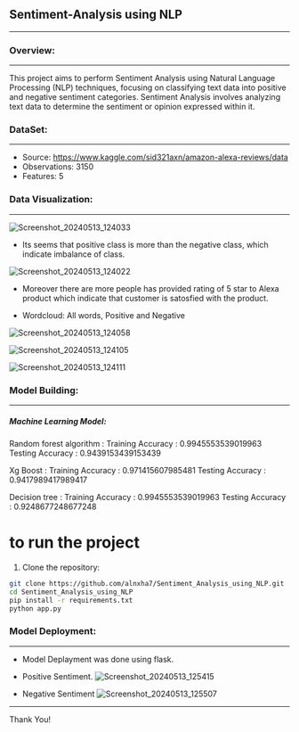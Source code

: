 ## Sentiment-Analysis using NLP
---
### Overview:
----
This project aims to perform Sentiment Analysis using Natural Language Processing (NLP) techniques, focusing on classifying text data into positive and negative sentiment categories. 
Sentiment Analysis involves analyzing text data to determine the sentiment or opinion expressed within it.
 

### DataSet:
-----
* Source: https://www.kaggle.com/sid321axn/amazon-alexa-reviews/data
* Observations: 3150
* Features: 5

### Data Visualization:
-----
![Screenshot_20240513_124033](https://github.com/alnxha7/Sentiment_Analysis_using_NLP/assets/129566733/00e35bdf-7dc7-4461-8d77-70890804bfe2)

* Its seems that positive class is more than the negative class, which indicate imbalance of class.

![Screenshot_20240513_124022](https://github.com/alnxha7/Sentiment_Analysis_using_NLP/assets/129566733/803a3b82-5e8d-4138-8ec0-95a7b48871bc)

* Moreover there are more people has provided rating of 5 star to Alexa product which indicate that customer is satosfied with the product.

* Wordcloud: All words, Positive and Negative

![Screenshot_20240513_124058](https://github.com/alnxha7/Sentiment_Analysis_using_NLP/assets/129566733/fdf1fc88-2492-444c-87f5-ad9523473cd2)

![Screenshot_20240513_124105](https://github.com/alnxha7/Sentiment_Analysis_using_NLP/assets/129566733/af4f17ca-05be-4428-a69d-9624041e78e1)

![Screenshot_20240513_124111](https://github.com/alnxha7/Sentiment_Analysis_using_NLP/assets/129566733/22eecbae-321e-401f-b811-f83e840602b5)

### Model Building:
----
##### Machine Learning Model:

Random forest algorithm : Training Accuracy : 0.9945553539019963
                          Testing Accuracy : 0.9439153439153439

Xg Boost  : Training Accuracy : 0.971415607985481
            Testing Accuracy : 0.9417989417989417

Decision tree  :  Training Accuracy : 0.9945553539019963
                  Testing Accuracy : 0.9248677248677248

# to run the project

1. Clone the repository:

```bash
git clone https://github.com/alnxha7/Sentiment_Analysis_using_NLP.git
cd Sentiment_Analysis_using_NLP
pip install -r requirements.txt
python app.py
```


### Model Deployment:
----
- Model Deplayment was done using flask.


* Positive Sentiment.
![Screenshot_20240513_125415](https://github.com/alnxha7/Sentiment_Analysis_using_NLP/assets/129566733/c325d3f9-a8c2-448a-a02a-124dcb17d77d)


* Negative Sentiment
![Screenshot_20240513_125507](https://github.com/alnxha7/Sentiment_Analysis_using_NLP/assets/129566733/5e778366-4978-45fa-b374-cfaff4ca1208)


----
<p>Thank You!	
